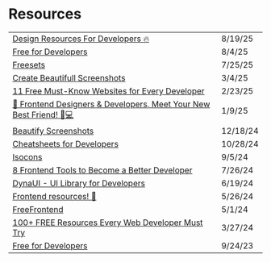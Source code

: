 # Resources



|                                                                                                                                                                       |          |
| --------------------------------------------------------------------------------------------------------------------------------------------------------------------- | -------- |
| [Design Resources For Developers 🔥](https://app.daily.dev/posts/design-resources-for-developers--wztyzmipq)                                                          | 8/19/25  |
| [Free for Developers](https://free-for.dev/?ref=dailydev#/?id=web-hosting)                                                                                            | 8/4/25   |
| [Freesets](https://freesets.dev/tools)                                                                                                                                | 7/25/25  |
| [Create Beautifull Screenshots](https://postspark.app/?ref=dailydev)                                                                                                  | 3/4/25   |
| [11 Free Must-Know Websites for Every Developer](https://dev.to/kafeel_ahmad/11-free-must-know-websites-for-every-developer-22g6?ref=dailydev)                        | 2/23/25  |
| [🚀 Frontend Designers & Developers, Meet Your New Best Friend! 🎨💻](https://app.daily.dev/posts/frontend-designers-developers-meet-your-new-best-friend--xow8hebq4) | 1/9/25   |
| [Beautify Screenshots](https://app.daily.dev/posts/6ccrvpyqq)                                                                                                         | 12/18/24 |
| [Cheatsheets for Developers](https://medium.com/@vrkunduri/cheatsheets-for-developers-1bf378aafcb0)                                                                   | 10/28/24 |
| [Isocons](https://app.daily.dev/posts/isocons-hcihdoyw8)                                                                                                              | 9/5/24   |
| [8 Frontend Tools to Become a Better Developer](https://app.daily.dev/posts/8-frontend-tools-to-become-a-better-developer-4s0egm7lw)                                  | 7/26/24  |
| [DynaUI - UI Library for Developers](https://app.daily.dev/posts/jwJAEYi2k?utm_source=notification\&utm_medium=email\&utm_campaign=digest)                            | 6/19/24  |
| [Frontend resources! 🚀](https://dev.to/miguelrodriguezp99/frontend-resources-1dl4)                                                                                   | 5/26/24  |
| [FreeFrontend](https://freefrontend.com/)                                                                                                                             | 5/1/24   |
| [100+ FREE Resources Every Web Developer Must Try](https://blog.stackademic.com/100-free-resources-every-web-developer-must-try-2fa9fa499ef5)                         | 3/27/24  |
| [Free for Developers](https://free-for.dev/#/)                                                                                                                        | 9/24/23  |
